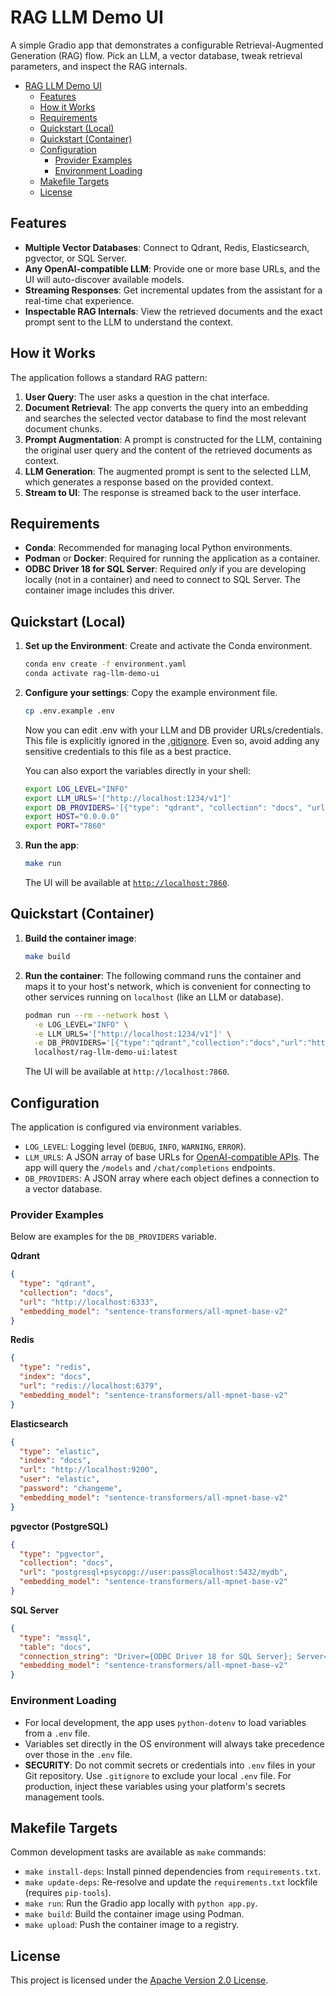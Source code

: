# RAG LLM Demo UI

A simple Gradio app that demonstrates a configurable Retrieval-Augmented Generation (RAG) flow. Pick an LLM, a vector database, tweak retrieval parameters, and inspect the RAG internals.

- [RAG LLM Demo UI](#rag-llm-demo-ui)
  - [Features](#features)
  - [How it Works](#how-it-works)
  - [Requirements](#requirements)
  - [Quickstart (Local)](#quickstart-local)
  - [Quickstart (Container)](#quickstart-container)
  - [Configuration](#configuration)
    - [Provider Examples](#provider-examples)
    - [Environment Loading](#environment-loading)
  - [Makefile Targets](#makefile-targets)
  - [License](#license)

## Features

- **Multiple Vector Databases**: Connect to Qdrant, Redis, Elasticsearch, pgvector, or SQL Server.
- **Any OpenAI-compatible LLM**: Provide one or more base URLs, and the UI will auto-discover available models.
- **Streaming Responses**: Get incremental updates from the assistant for a real-time chat experience.
- **Inspectable RAG Internals**: View the retrieved documents and the exact prompt sent to the LLM to understand the context.

## How it Works

The application follows a standard RAG pattern:

1. **User Query**: The user asks a question in the chat interface.
2. **Document Retrieval**: The app converts the query into an embedding and searches the selected vector database to find the most relevant document chunks.
3. **Prompt Augmentation**: A prompt is constructed for the LLM, containing the original user query and the content of the retrieved documents as context.
4. **LLM Generation**: The augmented prompt is sent to the selected LLM, which generates a response based on the provided context.
5. **Stream to UI**: The response is streamed back to the user interface.

## Requirements

- **Conda**: Recommended for managing local Python environments.
- **Podman** or **Docker**: Required for running the application as a container.
- **ODBC Driver 18 for SQL Server**: Required _only_ if you are developing locally (not in a container) and need to connect to SQL Server. The container image includes this driver.

## Quickstart (Local)

1. **Set up the Environment**:
   Create and activate the Conda environment.

   ```bash
   conda env create -f environment.yaml
   conda activate rag-llm-demo-ui
   ```

2. **Configure your settings**:
   Copy the example environment file.

   ```bash
   cp .env.example .env
   ```

   Now you can edit .env with your LLM and DB provider URLs/credentials. This file is explicitly ignored in the [.gitignore](.gitignore). Even so, avoid adding any sensitive credentials to this file as a best practice.

   You can also export the variables directly in your shell:

   ```bash
   export LOG_LEVEL="INFO"
   export LLM_URLS='["http://localhost:1234/v1"]'
   export DB_PROVIDERS='[{"type": "qdrant", "collection": "docs", "url": "http://localhost:6333", "embedding_model": "sentence-transformers/all-mpnet-base-v2"}]'
   export HOST="0.0.0.0"
   export PORT="7860"
   ```

3. **Run the app**:
   ```bash
   make run
   ```
   The UI will be available at [`http://localhost:7860`](http://localhost:7860).

## Quickstart (Container)

1. **Build the container image**:

   ```bash
   make build
   ```

2. **Run the container**:
   The following command runs the container and maps it to your host's network, which is convenient for connecting to other services running on `localhost` (like an LLM or database).

   ```bash
   podman run --rm --network host \
     -e LOG_LEVEL="INFO" \
     -e LLM_URLS='["http://localhost:1234/v1"]' \
     -e DB_PROVIDERS='[{"type":"qdrant","collection":"docs","url":"http://localhost:6333","embedding_model":"sentence-transformers/all-mpnet-base-v2"}]' \
     localhost/rag-llm-demo-ui:latest
   ```

   The UI will be available at `http://localhost:7860`.

## Configuration

The application is configured via environment variables.

- `LOG_LEVEL`: Logging level (`DEBUG`, `INFO`, `WARNING`, `ERROR`).
- `LLM_URLS`: A JSON array of base URLs for [OpenAI-compatible APIs](https://github.com/openai/openai-openapi?tab=readme-ov-file). The app will query the `/models` and `/chat/completions` endpoints.
- `DB_PROVIDERS`: A JSON array where each object defines a connection to a vector database.

### Provider Examples

Below are examples for the `DB_PROVIDERS` variable.

**Qdrant**

```json
{
  "type": "qdrant",
  "collection": "docs",
  "url": "http://localhost:6333",
  "embedding_model": "sentence-transformers/all-mpnet-base-v2"
}
```

**Redis**

```json
{
  "type": "redis",
  "index": "docs",
  "url": "redis://localhost:6379",
  "embedding_model": "sentence-transformers/all-mpnet-base-v2"
}
```

**Elasticsearch**

```json
{
  "type": "elastic",
  "index": "docs",
  "url": "http://localhost:9200",
  "user": "elastic",
  "password": "changeme",
  "embedding_model": "sentence-transformers/all-mpnet-base-v2"
}
```

**pgvector (PostgreSQL)**

```json
{
  "type": "pgvector",
  "collection": "docs",
  "url": "postgresql+psycopg://user:pass@localhost:5432/mydb",
  "embedding_model": "sentence-transformers/all-mpnet-base-v2"
}
```

**SQL Server**

```json
{
  "type": "mssql",
  "table": "docs",
  "connection_string": "Driver={ODBC Driver 18 for SQL Server}; Server=localhost,1433; Database=embeddings; UID=sa; PWD=StrongPassword!; TrustServerCertificate=yes; Encrypt=no;",
  "embedding_model": "sentence-transformers/all-mpnet-base-v2"
}
```

### Environment Loading

- For local development, the app uses `python-dotenv` to load variables from a `.env` file.
- Variables set directly in the OS environment will always take precedence over those in the `.env` file.
- **SECURITY**: Do not commit secrets or credentials into `.env` files in your Git repository. Use `.gitignore` to exclude your local `.env` file. For production, inject these variables using your platform's secrets management tools.

## Makefile Targets

Common development tasks are available as `make` commands:

- `make install-deps`: Install pinned dependencies from `requirements.txt`.
- `make update-deps`: Re-resolve and update the `requirements.txt` lockfile (requires `pip-tools`).
- `make run`: Run the Gradio app locally with `python app.py`.
- `make build`: Build the container image using Podman.
- `make upload`: Push the container image to a registry.

## License

This project is licensed under the [Apache Version 2.0 License](LICENSE).
